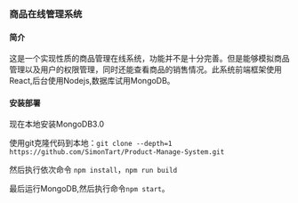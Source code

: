 ### 商品在线管理系统
#### 简介
这是一个实现性质的商品管理在线系统，功能并不是十分完善。但是能够模拟商品管理以及用户的权限管理，同时还能查看商品的销售情况。此系统前端框架使用React,后台使用Nodejs,数据库试用MongoDB。
#### 安装部署
现在本地安装MongoDB3.0

使用git克隆代码到本地：`git clone --depth=1 https://github.com/SimonTart/Product-Manage-System.git`

然后执行依次命令 `npm install`，`npm run build`

最后运行MongoDB,然后执行命令`npm start`。
